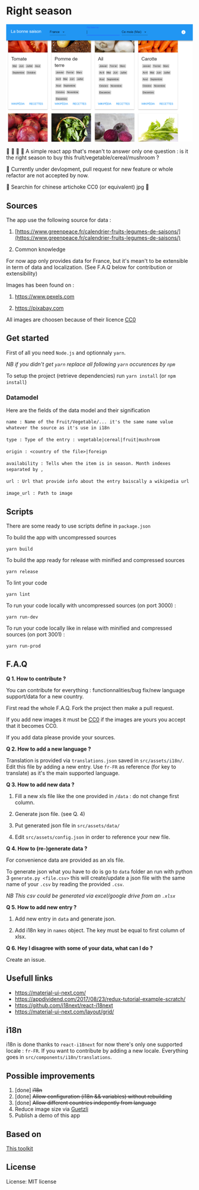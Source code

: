 # Right season

![screenshot, default, main menu](./doc/screenshot.png)

:green_apple: :sweet_potato: :ear_of_rice: :mushroom: A simple react app that's mean't to answer only one question : is it the right season to buy this fruit/vegetable/cereal/mushroom ?

:tractor: Currently under devlopment, pull request for new feature or whole refactor are not accepted by now.

:tractor: Searchin for chinese artichoke CC0 (or equivalent) jpg :tractor:

## Sources 

The app use the following source for data : 
1. [https://www.greenpeace.fr/calendrier-fruits-legumes-de-saisons/](https://www.greenpeace.fr/calendrier-fruits-legumes-de-saisons/)

2. Common knowledge

For now app only provides data for France, but it's mean't to be extensible in term of data and localization. (See F.A.Q below for contribution or extensibility)

Images has been found on : 

1. https://www.pexels.com

2. https://pixabay.com

All images are choosen because of their licence [CC0](https://creativecommons.org/publicdomain/zero/1.0/deed.fr)

## Get started

First of all you need `Node.js` and optionnaly `yarn`. 

*NB if you didn't get `yarn` replace all following `yarn` occurences by `npm`*

To setup the project (retrieve dependencies) run `yarn install` (or `npm install`)

### Datamodel

Here are the fields of the data model and their signification

    name : Name of the Fruit/Vegetable/... it's the same name value whatever the source as it's use in i18n

    type : Type of the entry : vegetable|cereal|fruit|mushroom

    origin : <country of the file>|foreign

    availability : Tells when the item is in season. Month indexes separated by ,

    url : Url that provide info about the entry baiscally a wikipedia url

    image_url : Path to image

## Scripts

There are some ready to use scripts define in `package.json`

To build the app with uncompressed sources

    yarn build

To build the app ready for release with minified and compressed sources

    yarn release

To lint your code

    yarn lint

To run your code locally with uncompressed sources (on port 3000) :

    yarn run-dev

To run your code locally like in relase with minified and compressed sources (on port 3001) :

    yarn run-prod

## F.A.Q

**Q 1. How to contribute ?**

You can contribute for everything : functionnalities/bug fix/new language support/data for a new country.

First read the whole F.A.Q. Fork the project then make a pull request.

If you add new images it must be [CC0](https://creativecommons.org/publicdomain/zero/1.0/deed.fr) if the images are yours you accept that it becomes CC0.

If you add data please provide your sources.

**Q 2. How to add a new language ?**

Translation is provided via `translations.json` saved in `src/assets/i18n/`. Edit this file by adding a new entry. Use `fr-FR` as reference (for key to translate) as it's the main supported language.

**Q 3. How to add new data ?**

1. Fill a new xls file like the one provided in `/data` : do not change first column.

2. Generate json file. (see Q. 4)

3. Put generated json file in `src/assets/data/`

4. Edit `src/assets/config.json` in order to reference your new file.

**Q 4. How to (re-)generate data ?**

For convenience data are provided as an xls file. 

To generate json what you have to do is go to `data` folder an run with python 3 `generate.py <file.csv>` this will create/update a json file with the same name of your `.csv` by reading the provided `.csv`.

*NB This csv could be generated via excel/google drive from an `.xlsx`*

**Q 5. How to add new entry ?**

1. Add new entry in `data` and generate json.

2. Add i18n key in `names` object. The key must be equal to first column of xlsx.

**Q 6. Hey I disagree with some of your data, what can I do ?**

Create an issue.

## Usefull links
- https://material-ui-next.com/
- https://appdividend.com/2017/08/23/redux-tutorial-example-scratch/
- https://github.com/i18next/react-i18next
- https://material-ui-next.com/layout/grid/


## i18n

i18n is done thanks to `react-i18next` for now there's only one supported locale : `fr-FR`. If you want to contribute by adding a new locale. Everything goes in `src/components/i18n/translations`.

## Possible improvements

1. [done] ~~i18n~~
2. [done] ~~Allow configuration (i18n && variables) without rebuilding~~
3. [done] ~~Allow different countries indepently from language~~
4. Reduce image size via [Guetzli](https://github.com/google/guetzli)
5. Publish a demo of this app

## Based on 

[This toolkit](https://github.com/MarcAlx/simple-react-starterkit)

## License

License: MIT license
